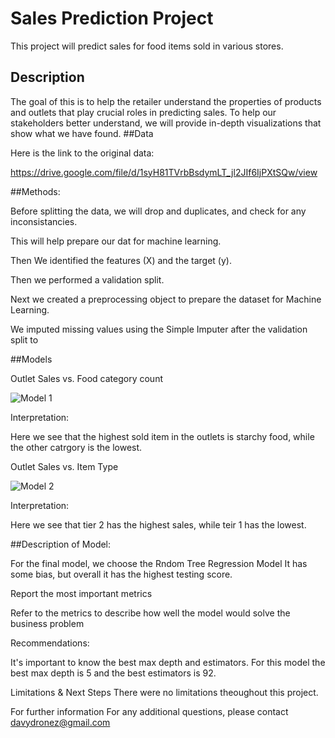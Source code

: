 # Sales Prediction Project

This project will predict sales for food items sold in various stores.

## Description

The goal of this is to help the retailer understand the properties of products and outlets that play crucial roles in predicting sales. To help our stakeholders better understand, we will provide in-depth visualizations that show what we have found.
##Data

Here is the link to the original data:

https://drive.google.com/file/d/1syH81TVrbBsdymLT_jl2JIf6IjPXtSQw/view

##Methods:

Before splitting the data, we will drop and duplicates, and check for any inconsistancies. 

This will help prepare our dat for machine learning.

Then We identified the features (X) and the target (y).

Then we performed a validation split.

Next we created a preprocessing object to prepare the dataset for Machine Learning.

We imputed missing values using the Simple Imputer after the validation split to 

##Models

Outlet Sales vs. Food category count



![Model 1](https://user-images.githubusercontent.com/117705408/209273225-32b196b4-e6cb-4693-816e-91c8f409e969.png)

Interpretation:

Here we see that the highest sold item in the outlets is starchy food, while the other catrgory is the lowest.


Outlet Sales vs. Item Type

![Model 2](https://user-images.githubusercontent.com/117705408/209273528-4a571e5a-3ca7-4ffd-8d25-1e6325468580.png)

Interpretation:

Here we see that tier 2 has the highest sales, while teir 1 has the lowest.

##Description of Model:

For the final model, we choose the Rndom Tree Regression Model
It has some bias, but overall it has the highest testing score.

Report the most important metrics

Refer to the metrics to describe how well the model would solve the business problem

Recommendations:

It's important to know the best max depth and estimators.
For this model the best max depth is 5 and the best estimators is 92.

Limitations & Next Steps
There were no limitations theoughout this project.

For further information
For any additional questions, please contact davydronez@gmail.com

